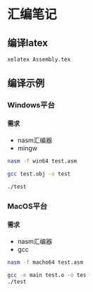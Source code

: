 # 汇编笔记

## 编译latex
```bash
xelatex Assembly.tex
```

## 编译示例
### Windows平台
#### 需求
* nasm汇编器
* mingw
```bash
nasm -f win64 test.asm

gcc test.obj -o test

./test
```
### MacOS平台
#### 需求
* nasm汇编器
* gcc
```bash
nasm -f macho64 test.asm

gcc -e main test.o -o tes
./test
```